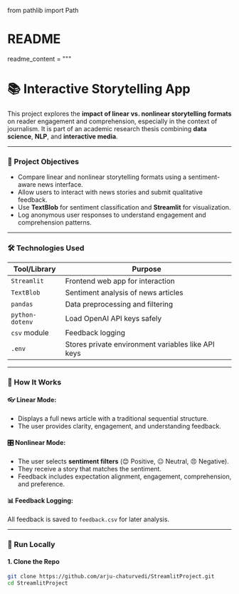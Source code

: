 from pathlib import Path

# README 
readme_content = """
# 📚 Interactive Storytelling App

This project explores the **impact of linear vs. nonlinear storytelling formats** on reader engagement and comprehension, especially in the context of journalism. It is part of an academic research thesis combining **data science**, **NLP**, and **interactive media**.

---

### 🎯 Project Objectives

- Compare linear and nonlinear storytelling formats using a sentiment-aware news interface.
- Allow users to interact with news stories and submit qualitative feedback.
- Use **TextBlob** for sentiment classification and **Streamlit** for visualization.
- Log anonymous user responses to understand engagement and comprehension patterns.

---

### 🛠️ Technologies Used

| Tool/Library     | Purpose |
|------------------|---------|
| `Streamlit`      | Frontend web app for interaction |
| `TextBlob`       | Sentiment analysis of news articles |
| `pandas`         | Data preprocessing and filtering |
| `python-dotenv`  | Load OpenAI API keys safely |
| `csv` module     | Feedback logging |
| `.env`           | Stores private environment variables like API keys |

---

### 🧠 How It Works

#### 👓 Linear Mode:
- Displays a full news article with a traditional sequential structure.
- The user provides clarity, engagement, and understanding feedback.

#### 🎛️ Nonlinear Mode:
- The user selects **sentiment filters** (😊 Positive, 😐 Neutral, 😠 Negative).
- They receive a story that matches the sentiment.
- Feedback includes expectation alignment, engagement, comprehension, and preference.

#### 📊 Feedback Logging:
All feedback is saved to `feedback.csv` for later analysis.

---

### 🚀 Run Locally

#### 1. Clone the Repo

```bash
git clone https://github.com/arju-chaturvedi/StreamlitProject.git
cd StreamlitProject
